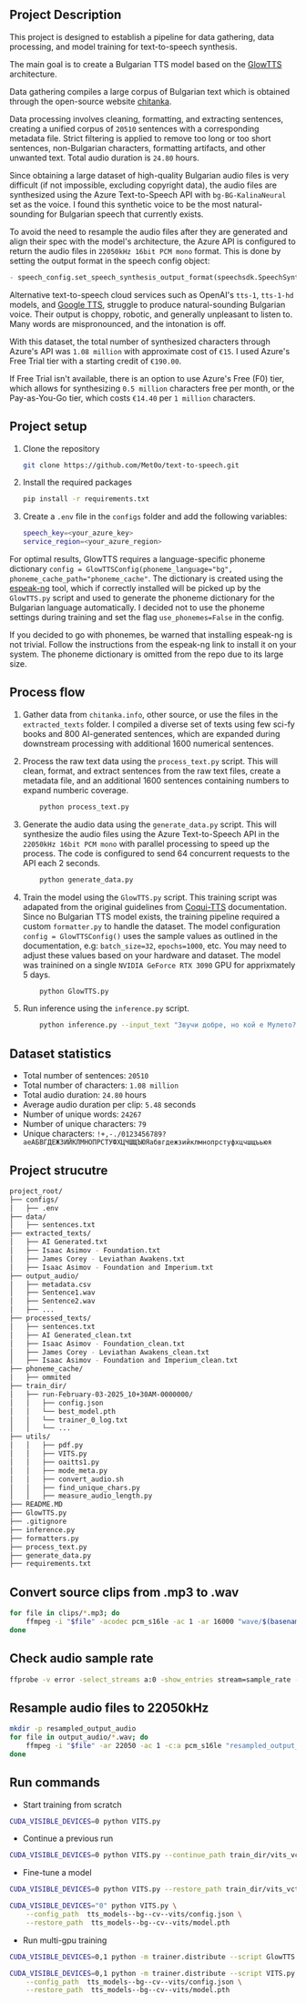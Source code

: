 ## Project Description

This project is designed to establish a pipeline for data gathering, data processing, and model training for text-to-speech synthesis.

The main goal is to create a Bulgarian TTS model based on the [GlowTTS](https://coqui-tts.readthedocs.io/en/latest/models/glow_tts.html) architecture. 

Data gathering compiles a large corpus of Bulgarian text which is obtained through the open-source website [chitanka](https://chitanka.info/text/random.html). 

Data processing involves cleaning, formatting, and extracting sentences, creating a unified corpus of `20510` sentences with a corresponding metadata file. Strict filtering is applied to remove too long or too short sentences, non-Bulgarian characters, formatting artifacts, and other unwanted text. Total audio duration is `24.80` hours.

Since obtaining a large dataset of high-quality Bulgarian audio files is very difficult (if not impossible, excluding copyright data), the audio files are synthesized using the Azure Text-to-Speech API with `bg-BG-KalinaNeural` set as the voice. I found this synthetic voice to be the most natural-sounding for Bulgarian speech that currently exists.

To avoid the need to resample the audio files after they are generated and align their spec with the model's architecture, the Azure API is configured to return the audio files in `22050kHz 16bit PCM mono` format. This is done by setting the output format in the speech config object:

```python
- speech_config.set_speech_synthesis_output_format(speechsdk.SpeechSynthesisOutputFormat.Riff22050Hz16BitMonoPcm)
```

Alternative text-to-speech cloud services such as OpenAI's `tts-1`, `tts-1-hd` models, and [Google TTS](https://cloud.google.com/text-to-speech/docs/voices), struggle to produce natural-sounding Bulgarian voice. Their output is choppy, robotic, and generally unpleasant to listen to. Many words are mispronounced, and the intonation is off.

With this dataset, the total number of synthesized characters through Azure's API was `1.08 million` with approximate cost of `€15`. I used Azure's Free Trial tier with a starting credit of `€190.00`.

If Free Trial isn't available, there is an option to use Azure's Free (F0) tier, which allows for synthesizing `0.5 million` characters free per month, or the Pay-as-You-Go tier, which costs `€14.40` per `1 million` characters.

## Project setup

1. Clone the repository
    ```bash
    git clone https://github.com/Met0o/text-to-speech.git
    ```

2. Install the required packages
    ```bash
    pip install -r requirements.txt
    ```

3. Create a `.env` file in the `configs` folder and add the following variables:
    ```bash
    speech_key=<your_azure_key>
    service_region=<your_azure_region>
    ```

For optimal results, GlowTTS requires a language-specific phoneme dictionary `config = GlowTTSConfig(phoneme_language="bg", phoneme_cache_path="phoneme_cache"`. The dictionary is created using the [espeak-ng](https://github.com/espeak-ng/espeak-ng/blob/master/docs/languages.md) tool, which if correctly installed will be picked up by the `GlowTTS.py` script and used to generate the phoneme dictionary for the Bulgarian language automatically. I decided not to use the phoneme settings during training and set the flag `use_phonemes=False` in the config.

If you decided to go with phonemes, be warned that installing espeak-ng is not trivial. Follow the instructions from the espeak-ng link to install it on your system. The phoneme dictionary is omitted from the repo due to its large size.

## Process flow

1. Gather data from `chitanka.info`, other source, or use the files in the `extracted_texts` folder. I compiled a diverse set of texts using few sci-fy books and 800 AI-generated sentences, which are expanded during downstream processing with additional 1600 numerical sentences.

2. Process the raw text data using the `process_text.py` script. This will clean, format, and extract sentences from the raw text files, create a metadata file, and an additional 1600 sentences containing numbers to expand numberic coverage.

    ```bash
        python process_text.py
    ```

3. Generate the audio data using the `generate_data.py` script. This will synthesize the audio files using the Azure Text-to-Speech API in the `22050kHz 16bit PCM mono` with parallel processing to speed up the process. The code is configured to send 64 concurrent requests to the API each 2 seconds.

    ```bash
        python generate_data.py
    ```

4. Train the model using the `GlowTTS.py` script. This training script was adapated from the original guidelines from [Coqui-TTS](https://coqui-tts.readthedocs.io/en/latest/faq.html) documentation. Since no Bulgarian TTS model exists, the training pipeline required a custom `formatter.py` to handle the dataset. The model configuration `config = GlowTTSConfig()` uses the sample values as outlined in the documentation, e.g: `batch_size=32`, `epochs=1000`, etc. You may need to adjust these values based on your hardware and dataset. The model was trainined on a single `NVIDIA GeForce RTX 3090` GPU for apprixmately 5 days.

    ```bash
        python GlowTTS.py
    ```

5. Run inference using the `inference.py` script.
    ```bash
        python inference.py --input_text "Звучи добре, но кой е Мулето?" --output_path output_audio/
    ```

## Dataset statistics

- Total number of sentences: `20510`
- Total number of characters: `1.08 million`
- Total audio duration: `24.80` hours
- Average audio duration per clip: `5.48` seconds
- Number of unique words: `24267`
- Number of unique characters: `79`
- Unique characters: `!+,-./0123456789?aeАБВГДЕЖЗИЙКЛМНОПРСТУФХЦЧШЩЪЮЯабвгдежзийклмнопрстуфхцчшщъьюя`

## Project strucutre

```bash
project_root/
├── configs/
│   ├── .env
├── data/
│   ├── sentences.txt
├── extracted_texts/
│   ├── AI Generated.txt
│   ├── Isaac Asimov - Foundation.txt
│   ├── James Corey - Leviathan Awakens.txt
│   ├── Isaac Asimov - Foundation and Imperium.txt
├── output_audio/
│   ├── metadata.csv
│   ├── Sentence1.wav
│   ├── Sentence2.wav
│   ├── ...
├── processed_texts/
│   ├── sentences.txt
│   ├── AI Generated_clean.txt
│   ├── Isaac Asimov - Foundation_clean.txt
│   ├── James Corey - Leviathan Awakens_clean.txt
│   ├── Isaac Asimov - Foundation and Imperium_clean.txt
├── phoneme_cache/
│   ├── ommited
├── train_dir/
│   ├── run-February-03-2025_10+30AM-0000000/
│   │   ├── config.json
│   │   └── best_model.pth
│   │   └── trainer_0_log.txt
│   │   └── ...
├── utils/
│   │   ├── pdf.py
│   │   ├── VITS.py
│   │   ├── oaitts1.py
│   │   ├── mode_meta.py
│   │   ├── convert_audio.sh
│   │   ├── find_unique_chars.py
│   │   ├── measure_audio_length.py
├── README.MD
├── GlowTTS.py
├── .gitignore
├── inference.py
├── formatters.py
├── process_text.py
├── generate_data.py
├── requirements.txt
```

## Convert source clips from .mp3 to .wav

```bash
for file in clips/*.mp3; do
    ffmpeg -i "$file" -acodec pcm_s16le -ac 1 -ar 16000 "wave/$(basename "$file" .mp3).wav"
done
```

## Check audio sample rate

```bash 
ffprobe -v error -select_streams a:0 -show_entries stream=sample_rate -of default=noprint_wrappers=1:nokey=1 output_audio/sentence10.wav
```

## Resample audio files to 22050kHz

```bash
mkdir -p resampled_output_audio
for file in output_audio/*.wav; do
    ffmpeg -i "$file" -ar 22050 -ac 1 -c:a pcm_s16le "resampled_output_audio/$(basename "$file")"
done

```

## Run commands

- Start training from scratch

```bash
CUDA_VISIBLE_DEVICES=0 python VITS.py
```

- Continue a previous run

```bash
CUDA_VISIBLE_DEVICES=0 python VITS.py --continue_path train_dir/vits_vctk-February-09-2025_11+40AM-5956d67
```

- Fine-tune a model

```bash
CUDA_VISIBLE_DEVICES=0 python VITS.py --restore_path train_dir/vits_vctk-February-09-2025_11+40AM-5956d67/checkpoint_750000.pth

CUDA_VISIBLE_DEVICES="0" python VITS.py \
    --config_path  tts_models--bg--cv--vits/config.json \
    --restore_path  tts_models--bg--cv--vits/model.pth
```

- Run multi-gpu training

```bash
CUDA_VISIBLE_DEVICES=0,1 python -m trainer.distribute --script GlowTTS.py

CUDA_VISIBLE_DEVICES=0,1 python -m trainer.distribute --script VITS.py \
    --config_path  tts_models--bg--cv--vits/config.json \
    --restore_path  tts_models--bg--cv--vits/model.pth
```
